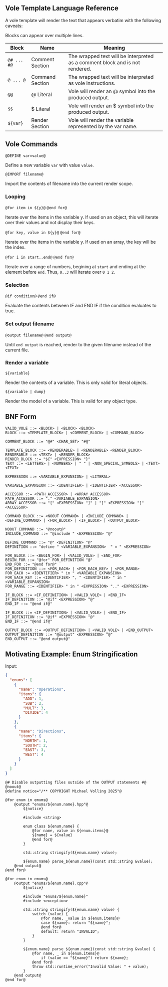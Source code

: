 ## Vole Template Language Reference

A vole template will render the text that appears verbatim with the following
caveats:

Blocks can appear over multiple lines.

| Block       | Name            | Meaning                                                                      |
|-------------|-----------------|------------------------------------------------------------------------------|
| `@# ... #@` | Comment Section | The wrapped text will be interpreted as a comment block and is not rendered. |
| `@ ... @`   | Command Section | The wrapped text will be interpreted as vole instructions.                   |
| `@@`        | @ Literal       | Vole will render an @ symbol into the produced output.                       |
| `$$`        | $ Literal       | Vole will render an $ symbol into the produced output.                       |
| `${var}`    | Render Section  | Vole will render the variable represented by the var name.                   |

## Vole Commands

```@DEFINE var=value@```

Define a new variable `var` with value `value`.

```@IMPORT filename@```

Import the contents of filename into the current render scope.

### Looping

```@for item in ${y}@```
```@end for@```

Iterate over the items in the variable y. If used on an object, this will iterate over
their values and not display their keys.

```@for key, value in ${y}@```
```@end for@```

Iterate over the items in the variable y. If used on an array, the key will be the
index.

```@for i in start..end@```
```@end for@```

Iterate over a range of numbers, begining at `start` and ending at the element before
`end`. Thus, `0..3` will iterate over `0 1 2`.

### Selection

```@if condition@```
```@end if@```

Evaluate the contents between IF and END IF if the condition evaluates to true.

### Set output filename

```@output filename@```
```@end output@```

Until `end output` is reached, render to the given filename instead of the current
file.

### Render a variable

```${variable}```

Render the contents of a variable. This is only valid for literal objects.

```${variable | dump}```

Render the model of a variable. This is valid for any object type.

## BNF Form

```BNF
VALID_VOLE ::= <BLOCK> | <BLOCK> <BLOCK>
BLOCK ::= <TEMPLATE_BLOCK> | <COMMENT_BLOCK> | <COMMAND_BLOCK>

COMMENT_BLOCK ::= "@#" <CHAR_SET> "#@"

TEMPLATE_BLOCK ::= <RENDERABLE> | <RENDERABLE> <RENDER_BLOCK>
RENDERABLE ::= <TEXT> | <RENDER_BLOCK>
RENDER_BLOCK ::= "${" <EXPRESSION> "}"
TEXT ::= <LETTERS> | <NUMBERS> | " " | <NON_SPECIAL_SYMBOLS> | <TEXT> <TEXT>

EXPRESSION ::= <VARIABLE_EXPANSION> | <LITERAL>

VARIABLE_EXPANSION ::= <IDENTIFIER> | <IDENTIFIER> <ACCESSOR>

ACCESSOR ::= <PATH_ACCESSOR> | <ARRAY_ACCESSOR>
PATH_ACCESSOR ::= "." <VARIABLE_EXPANSION>
ARRAY_ACCESSOR ::= "[" <EXPRESSION> "]" | "[" <EXPRESSION> "]" <ACCESSOR>

COMMAND_BLOCK ::= <NOOUT_COMMAND> | <INCLUDE_COMMAND> | <DEFINE_COMMAND> | <FOR_BLOCK> | <IF_BLOCK> | <OUTPUT_BLOCK>

NOOUT_COMMAND ::= "@noout@"
INCLUDE_COMMAND ::= "@include " <EXPRESSION> "@"

DEFINE_COMMAND ::= "@" <DEFINITION> "@"
DEFINITION ::= "define " <VARIABLE_EXPANSION>  " = " <EXPRESSION>

FOR_BLOCK ::= <BEGIN_FOR> | <VALID_VOLE> | <END_FOR>
BEGIN_FOR ::= "@for" FOR_DEFINITION "@"
END_FOR ::= "@end for@"
FOR_DEFINITION ::= <FOR_EACH> | <FOR_EACH_KEY> | <FOR_RANGE>
FOR_EACH := <IDENTIFIER> " in " <VARIABLE_EXPANSION>
FOR_EACH_KEY ::= <IDENTIFIER> ", " <IDENTIFIER> " in " <VARIABLE_EXPANSION>
FOR_RANGE ::= <IDENTIFIER> " in " <EXPRESSION> ".." <EXPRESSION>

IF_BLOCK ::= <IF_DEFINITION> | <VALID_VOLE> | <END_IF>
IF_DEFINITION ::= "@if" <EXPRESSION> "@"
END_IF ::= "@end if@"

IF_BLOCK ::= <IF_DEFINITION> | <VALID_VOLE> | <END_IF>
IF_DEFINITION ::= "@if" <EXPRESSION> "@"
END_IF ::= "@end if@"

OUTPUT_BLOCK ::= <OUTPUT_DEFINITION> | <VALID_VOLE> | <END_OUTPUT>
OUTPUT_DEFINITION ::= "@output" <EXPRESSION> "@"
END_OUTPUT ::= "@end output@"
```

## Motivating Example: Enum Stringification

Input:
```json
{
  "enums": [
    {
      "name": "Operations",
      "items": {
        "ADD": 1,
        "SUB": 2,
        "MULT": 3,
        "DIVIDE": 4
      }
    },
    {
      "name": "Directions",
      "items": {
        "NORTH": 1,
        "SOUTH": 2,
        "EAST": 3,
        "WEST": 4
      }
    }
  ]
}
```

```
@# Disable outputting files outside of the OUTPUT statements #@
@noout@
@define notice="/** COPYRIGHT Michael Volling 2025"@

@for enum in emums@
    @output "enums/${enum.name}.hpp"@
        ${notice}
        
        #include <string>
        
        enum class ${enum.name} {
            @for name, value in ${enum.items}@
            ${name} = ${value}
            @end for@
        }
        
        std::string stringify(${enum.name} value);
        
        ${enum.name} parse_${enum.name}(const std::string &value);
    @end output@
@end for@

@for enum in emums@
    @output "enums/${enum.name}.cpp"@
        ${notice}
        
        #include "enums/${enum.name}"
        #include <exception>
        
        std::string stringify(${enum.name} value) {
            switch (value) {
                @for name, _value in ${enum.items}@
                case ${name}: return "${name}";
                @end for@
                default: return "INVALID";
            }
        }
        
        ${enum.name} parse_${enum.name}(const std::string &value) {
            @for name, _ in ${enum.items}@
                if (value == "${name}") return ${name};
            @end for@
            throw std::runtime_error("Invalid Value: " + value);
        }
    @end output@
@end for@
```
